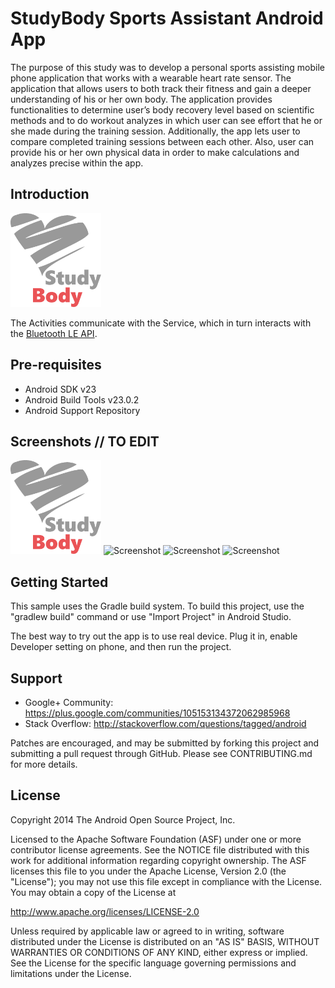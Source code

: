 
StudyBody Sports Assistant Android App
===================================
The purpose of this study was to develop a personal sports assisting mobile phone application that works with a wearable heart rate sensor. The application that allows users to both track their fitness and gain a deeper understanding of his or her own body. The application provides functionalities to determine user’s body recovery level based on scientific methods and to do workout analyzes in which user can see effort that he or she made during the training session. Additionally, the app lets user to compare completed training sessions between each other. Also, user can provide his or her own physical data in order to make calculations and analyzes precise within the app.

Introduction 
------------
<img src="screenshots/StudyBody2.png" height="150" alt="Screenshot"/>




The Activities communicate with the Service, which in turn interacts with the [Bluetooth LE API][1].

[1]:https://developer.android.com/reference/android/bluetooth/BluetoothGatt.html

Pre-requisites
--------------

- Android SDK v23
- Android Build Tools v23.0.2
- Android Support Repository

Screenshots // TO EDIT
-------------

<img src="screenshots/StudyBody2.png" height="150" alt="Screenshot"/> 
<img src="screenshots/screens2.jpg" height="400" alt="Screenshot"/> <img src="screenshots/screens3.jpg" height="400" alt="Screenshot"/> <img src="screenshots/screens4.jpg" height="400" alt="Screenshot"/>

Getting Started
---------------

This sample uses the Gradle build system. To build this project, use the
"gradlew build" command or use "Import Project" in Android Studio.

The best way to try out the app is to use real device. Plug it in, enable Developer setting on phone, and then run the project.



Support
-------

- Google+ Community: https://plus.google.com/communities/105153134372062985968
- Stack Overflow: http://stackoverflow.com/questions/tagged/android

Patches are encouraged, and may be submitted by forking this project and
submitting a pull request through GitHub. Please see CONTRIBUTING.md for more details.

License
-------

Copyright 2014 The Android Open Source Project, Inc.

Licensed to the Apache Software Foundation (ASF) under one or more contributor
license agreements.  See the NOTICE file distributed with this work for
additional information regarding copyright ownership.  The ASF licenses this
file to you under the Apache License, Version 2.0 (the "License"); you may not
use this file except in compliance with the License.  You may obtain a copy of
the License at

http://www.apache.org/licenses/LICENSE-2.0

Unless required by applicable law or agreed to in writing, software
distributed under the License is distributed on an "AS IS" BASIS, WITHOUT
WARRANTIES OR CONDITIONS OF ANY KIND, either express or implied.  See the
License for the specific language governing permissions and limitations under
the License.
